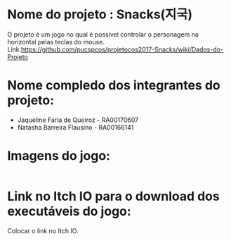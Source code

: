 # Nome do projeto : Snacks(지국)

O projeto é um jogo no qual é possivel controlar o personagem na horizontal pelas teclas do mouse. Link:https://github.com/pucspcos/projetocos2017-Snacks/wiki/Dados-do-Projeto

# Nome compledo dos integrantes do projeto:

* Jaqueline Faria de Queiroz - RA00170607
* Natasha Barreira Flausino - RA00166141

# Imagens do jogo:

<img scr="https://github.com/pucspcos/projetocos2017-Snacks/blob/Fotos/Jikook3.png">

# Link no Itch IO para o download dos executáveis do jogo:

Colocar o link no Itch IO.
